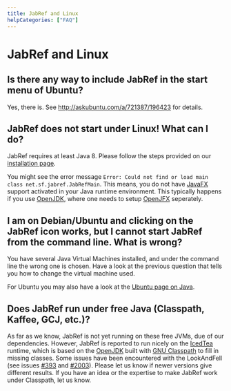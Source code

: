 ```yaml
---
title: JabRef and Linux
helpCategories: ["FAQ"]
---
```


# JabRef and Linux

## Is there any way to include JabRef in the start menu of Ubuntu?

Yes, there is. See <http://askubuntu.com/a/721387/196423> for details.

## JabRef does not start under Linux! What can I do?

JabRef requires at least Java 8.
Please follow the steps provided on our [installation page](Installation).

You might see the error message `Error: Could not find or load main class net.sf.jabref.JabRefMain`.
This means, you do not have [JavaFX](https://en.wikipedia.org/wiki/JavaFX) support activated in your Java runtime environment.
This typically happens if you use [OpenJDK](http://openjdk.java.net/), where one needs to setup [OpenJFX](https://wiki.openjdk.java.net/display/OpenJFX/Main) seperately.

## I am on Debian/Ubuntu and clicking on the JabRef icon works, but I cannot start JabRef from the command line. What is wrong?

You have several Java Virtual Machines installed, and under the command line the wrong one is chosen.
Have a look at the previous question that tells you how to change the virtual machine used.

For Ubuntu you may also have a look at the [Ubuntu page on Java](https://help.ubuntu.com/community/Java).


## Does JabRef run under free Java (Classpath, Kaffee, GCJ, etc.)?

As far as we know, JabRef is not yet running on these free JVMs, due of our dependencies.
However, JabRef is reported to run nicely on the [IcedTea](http://fedoraproject.org/wiki/Features/IcedTea) runtime, which is based on the [OpenJDK](http://openjdk.java.net/) built with [GNU Classpath](http://www.gnu.org/software/classpath/) to fill in missing classes.
Some issues have been encountered with the LookAndFell (see issues [#393](https://github.com/JabRef/jabref/issues/393) and [#2003](https://github.com/JabRef/jabref/issues/2003)).
Please let us know if newer versions give different results.
If you have an idea or the expertise to make JabRef work under Classpath, let us know.
